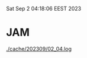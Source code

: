 Sat Sep  2 04:18:06 EEST 2023
# JAM
<a href='./cache/202309/02_04.log'>./cache/202309/02_04.log</a>
